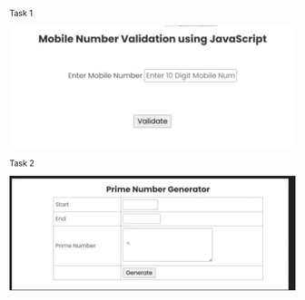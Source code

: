Task 1 

![alt text](<WhatsApp Image 2025-06-05 at 18.52.07_934e51c9.jpg>)

Task 2 

![alt text](<WhatsApp Image 2025-06-05 at 18.53.27_bb13909d.jpg>)